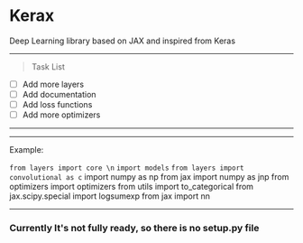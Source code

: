 # Kerax

Deep Learning library based on JAX and inspired from Keras



---
> Task List
- [ ] Add more layers
- [ ] Add documentation
- [ ] Add loss functions
- [ ] Add more optimizers 
---

---

Example:

`from layers import core \n`
`import models`
`from layers import convolutional as c`
import numpy as np
from jax import numpy as jnp
from optimizers import optimizers
from utils import to_categorical
from jax.scipy.special import logsumexp
from jax import nn

---


### Currently It's not fully ready, so there is no setup.py file
